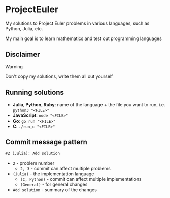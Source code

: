 # ProjectEuler

My solutions to Project Euler problems in various languages, such as Python, Julia, etc.

My main goal is to learn mathematics and test out programming languages

## Disclaimer

> [!WARNING]
> Don't copy my solutions, write them all out yourself

## Running solutions

-   **Julia, Python, Ruby**: name of the language + the file you want to run,
    i.e. `python3 "<FILE>"`
-   **JavaScript**: `node "<FILE>"`
-   **Go**: `go run "<FILE>"`
-   **C**: `./run_c "<FILE>"`

## Commit message pattern

`#2 (Julia): Add solution`

-   `2` - problem number
    -   `2, 3` - commit can affect multiple problems
-   `(Julia)` - the implementation language
    -   `(C, Python)` - commit can affect multiple implementations
    -   `(General)` - for general changes
-   `Add solution` - summary of the changes
